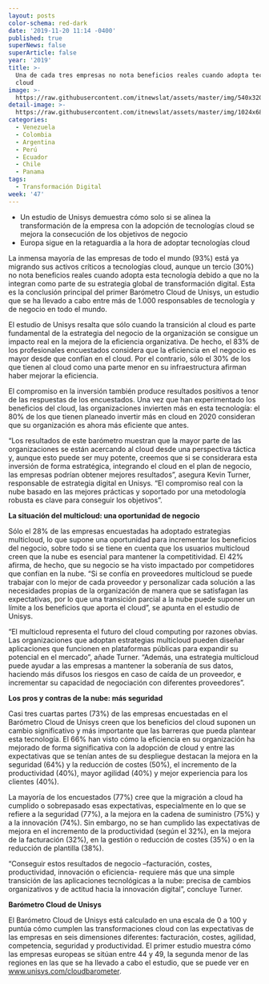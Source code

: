 ```yaml
---
layout: posts
color-schema: red-dark
date: '2019-11-20 11:14 -0400'
published: true
superNews: false
superArticle: false
year: '2019'
title: >-
  Una de cada tres empresas no nota beneficios reales cuando adopta tecnologías
  cloud
image: >-
  https://raw.githubusercontent.com/itnewslat/assets/master/img/540x320/Ejecutivos-Reunidos-p.jpg
detail-image: >-
  https://raw.githubusercontent.com/itnewslat/assets/master/img/1024x680/Ejecutivos-Reunidos-g.jpg
categories:
  - Venezuela
  - Colombia
  - Argentina
  - Perú
  - Ecuador
  - Chile
  - Panama
tags:
  - Transformación Digital
week: '47'
---
```

-	Un estudio de Unisys demuestra cómo solo si se alinea la transformación de la empresa con la adopción de tecnologías cloud se mejora la consecución de los objetivos de negocio
-	Europa sigue en la retaguardia a la hora de adoptar tecnologías cloud 

La inmensa mayoría de las empresas de todo el mundo (93%) está ya migrando sus activos críticos a tecnologías cloud, aunque un tercio (30%) no nota beneficios reales cuando adopta esta tecnología debido a que no la integran como parte de su estrategia global de transformación digital. Esta es la conclusión principal del primer Barómetro Cloud de Unisys, un estudio que se ha llevado a cabo entre más de 1.000 responsables de tecnología y de negocio en todo el mundo.

El estudio de Unisys resalta que sólo cuando la transición al cloud es parte fundamental de la estrategia del negocio de la organización se consigue un impacto real en la mejora de la eficiencia organizativa. De hecho, el 83% de los profesionales encuestados considera que la eficiencia en el negocio es mayor desde que confían en el cloud. Por el contrario, sólo el 30% de los que tienen al cloud como una parte menor en su infraestructura afirman haber mejorar la eficiencia. 

El compromiso en la inversión también produce resultados positivos a tenor de las respuestas de los encuestados. Una vez que han experimentado los beneficios del cloud, las organizaciones invierten más en esta tecnología: el 80% de los que tienen planeado invertir más en cloud en 2020 consideran que su organización es ahora más eficiente que antes. 

“Los resultados de este barómetro muestran que la mayor parte de las organizaciones se están acercando al cloud desde una perspectiva táctica y, aunque esto puede ser muy potente, creemos que si se considerara esta inversión de forma estratégica, integrando el cloud en el plan de negocio, las empresas podrían obtener mejores resultados”, asegura Kevin Turner, responsable de estrategia digital en Unisys. “El compromiso real con la nube basado en las mejores prácticas y soportado por una metodología robusta es clave para conseguir los objetivos”. 

**La situación del multicloud: una oportunidad de negocio**

Sólo el 28% de las empresas encuestadas ha adoptado estrategias multicloud, lo que supone una oportunidad para incrementar los beneficios del negocio, sobre todo si se tiene en cuenta que los usuarios multicloud creen que la nube es esencial para mantener la competitividad. El 42% afirma, de hecho, que su negocio se ha visto impactado por competidores que confían en la nube. “Si se confía en proveedores multicloud se puede trabajar con lo mejor de cada proveedor y personalizar cada solución a las necesidades propias de la organización de manera que se satisfagan las expectativas, por lo que una transición parcial a la nube puede suponer un límite a los beneficios que aporta el cloud”, se apunta en el estudio de Unisys. 

“El multicloud representa el futuro del cloud computing por razones obvias. Las organizaciones que adoptan estrategias multicloud pueden diseñar aplicaciones que funcionen en plataformas públicas para expandir su potencial en el mercado”, añade Turner. “Además, una estrategia multicloud puede ayudar a las empresas a mantener la soberanía de sus datos, haciendo más difusos los riesgos en caso de caída de un proveedor, e incrementar su capacidad de negociación con diferentes proveedores”. 

**Los pros y contras de la nube: más seguridad**

Casi tres cuartas partes (73%) de las empresas encuestadas en el Barómetro Cloud de Unisys creen que los beneficios del cloud suponen un cambio significativo y más importante que las barreras que pueda plantear esta tecnología. El 66% han visto cómo la eficiencia en su organización ha mejorado de forma significativa con la adopción de cloud y entre las expectativas que se tenían antes de su despliegue destacan la mejora en la seguridad (64%) y la reducción de costes (50%), el incremento de la productividad (40%), mayor agilidad (40%) y mejor experiencia para los clientes (40%).

La mayoría de los encuestados (77%) cree que la migración a cloud ha cumplido o sobrepasado esas expectativas, especialmente en lo que se refiere a la seguridad (77%), a la mejora en la cadena de suministro (75%) y a la innovación (74%). Sin embargo, no se han cumplido las expectativas de mejora en el incremento de la productividad (según el 32%), en la mejora de la facturación (32%), en la gestión o reducción de costes (35%) o en la reducción de plantilla (38%).

“Conseguir estos resultados de negocio –facturación, costes, productividad, innovación o eficiencia- requiere más que una simple transición de las aplicaciones tecnológicas a la nube: precisa de cambios organizativos y de actitud hacia la innovación digital”, concluye Turner. 

**Barómetro Cloud de Unisys**

El Barómetro Cloud de Unisys está calculado en una escala de 0 a 100 y puntúa cómo cumplen las transformaciones cloud con las expectativas de las empresas en seis dimensiones diferentes: facturación, costes, agilidad, competencia, seguridad y productividad. El primer estudio muestra cómo las empresas europeas se sitúan entre 44 y 49, la segunda menor de las regiones en las que se ha llevado a cabo el estudio, que se puede ver en www.unisys.com/cloudbarometer. 


